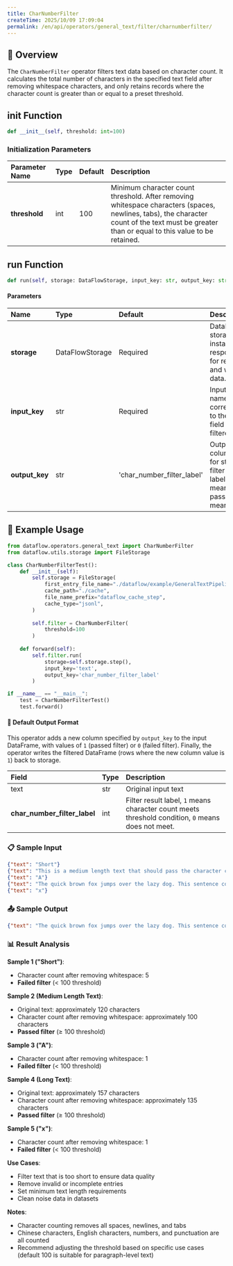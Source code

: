 ```yaml
---
title: CharNumberFilter
createTime: 2025/10/09 17:09:04
permalink: /en/api/operators/general_text/filter/charnumberfilter/
---
```


## 📘 Overview

The `CharNumberFilter` operator filters text data based on character count. It calculates the total number of characters in the specified text field after removing whitespace characters, and only retains records where the character count is greater than or equal to a preset threshold.

## __init__ Function

```python
def __init__(self, threshold: int=100)
```

### Initialization Parameters

| Parameter Name | Type | Default | Description |
| :-------------- | :---- | :------ | :----------------------------------------------------------- |
| **threshold** | int | 100 | Minimum character count threshold. After removing whitespace characters (spaces, newlines, tabs), the character count of the text must be greater than or equal to this value to be retained. |

## run Function

```python
def run(self, storage: DataFlowStorage, input_key: str, output_key: str='char_number_filter_label')
```

#### Parameters

| Name | Type | Default | Description |
| :------------- | :---------------- | :--------------------------- | :--------------------------------- |
| **storage** | DataFlowStorage | Required | DataFlow storage instance responsible for reading and writing data. |
| **input_key** | str | Required | Input column name corresponding to the text field to be filtered. |
| **output_key** | str | 'char_number_filter_label' | Output column name for storing the filter result label (1 means passed, 0 means failed). |

## 🧠 Example Usage

```python
from dataflow.operators.general_text import CharNumberFilter
from dataflow.utils.storage import FileStorage

class CharNumberFilterTest():
    def __init__(self):
        self.storage = FileStorage(
            first_entry_file_name="./dataflow/example/GeneralTextPipeline/char_number_test_input.jsonl",
            cache_path="./cache",
            file_name_prefix="dataflow_cache_step",
            cache_type="jsonl",
        )
        
        self.filter = CharNumberFilter(
            threshold=100
        )
        
    def forward(self):
        self.filter.run(
            storage=self.storage.step(),
            input_key='text',
            output_key='char_number_filter_label'
        )

if __name__ == "__main__":
    test = CharNumberFilterTest()
    test.forward()
```

#### 🧾 Default Output Format

This operator adds a new column specified by `output_key` to the input DataFrame, with values of `1` (passed filter) or `0` (failed filter). Finally, the operator writes the filtered DataFrame (rows where the new column value is `1`) back to storage.

| Field | Type | Description |
| :--------------------------- | :---- | :--------------------------------------------------- |
| text | str | Original input text |
| **char_number_filter_label** | int | Filter result label, `1` means character count meets threshold condition, `0` means does not meet. |

### 📋 Sample Input

```json
{"text": "Short"}
{"text": "This is a medium length text that should pass the character count filter with enough characters to meet the threshold."}
{"text": "A"}
{"text": "The quick brown fox jumps over the lazy dog. This sentence contains enough characters to pass the minimum threshold for the character number filter."}
{"text": "x"}
```

### 📤 Sample Output

```json
{"text": "The quick brown fox jumps over the lazy dog. This sentence contains enough characters to pass the minimum threshold for the character number filter.", "char_number_filter_label": 1}
```

### 📊 Result Analysis

**Sample 1 ("Short")**:
- Character count after removing whitespace: 5
- **Failed filter** (< 100 threshold)

**Sample 2 (Medium Length Text)**:
- Original text: approximately 120 characters
- Character count after removing whitespace: approximately 100 characters
- **Passed filter** (≥ 100 threshold)

**Sample 3 ("A")**:
- Character count after removing whitespace: 1
- **Failed filter** (< 100 threshold)

**Sample 4 (Long Text)**:
- Original text: approximately 157 characters
- Character count after removing whitespace: approximately 135 characters
- **Passed filter** (≥ 100 threshold)

**Sample 5 ("x")**:
- Character count after removing whitespace: 1
- **Failed filter** (< 100 threshold)

**Use Cases**:
- Filter text that is too short to ensure data quality
- Remove invalid or incomplete entries
- Set minimum text length requirements
- Clean noise data in datasets

**Notes**:
- Character counting removes all spaces, newlines, and tabs
- Chinese characters, English characters, numbers, and punctuation are all counted
- Recommend adjusting the threshold based on specific use cases (default 100 is suitable for paragraph-level text)
